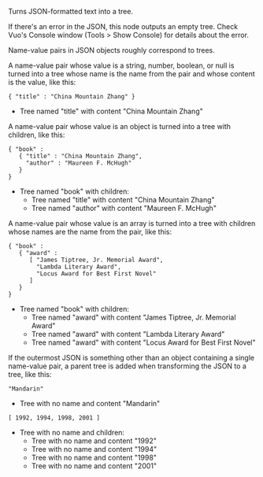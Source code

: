 Turns JSON-formatted text into a tree.

If there's an error in the JSON, this node outputs an empty tree. Check Vuo's Console window (Tools > Show Console) for details about the error.

Name-value pairs in JSON objects roughly correspond to trees.

A name-value pair whose value is a string, number, boolean, or null is turned into a tree whose name is the name from the pair and whose content is the value, like this:

    { "title" : "China Mountain Zhang" }

   - Tree named "title" with content "China Mountain Zhang"

A name-value pair whose value is an object is turned into a tree with children, like this:

    { "book" :
       { "title" : "China Mountain Zhang",
         "author" : "Maureen F. McHugh"
       }
    }

   - Tree named "book" with children:
      - Tree named "title" with content "China Mountain Zhang"
      - Tree named "author" with content "Maureen F. McHugh"

A name-value pair whose value is an array is turned into a tree with children whose names are the name from the pair, like this:

    { "book" :
       { "award" :
          [ "James Tiptree, Jr. Memorial Award",
            "Lambda Literary Award",
            "Locus Award for Best First Novel"
          ]
       }
    }

   - Tree named "book" with children:
      - Tree named "award" with content "James Tiptree, Jr. Memorial Award"
      - Tree named "award" with content "Lambda Literary Award"
      - Tree named "award" with content "Locus Award for Best First Novel"

If the outermost JSON is something other than an object containing a single name-value pair, a parent tree is added when transforming the JSON to a tree, like this:

    "Mandarin"

   - Tree with no name and content "Mandarin"

<!-- -->

    [ 1992, 1994, 1998, 2001 ]

   - Tree with no name and children:
      - Tree with no name and content "1992"
      - Tree with no name and content "1994"
      - Tree with no name and content "1998"
      - Tree with no name and content "2001"
